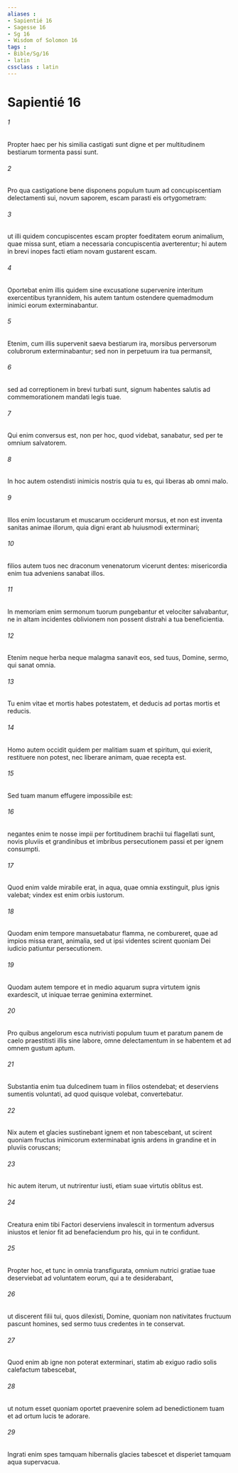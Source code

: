 ```yaml
---
aliases : 
- Sapientié 16
- Sagesse 16
- Sg 16
- Wisdom of Solomon 16
tags : 
- Bible/Sg/16
- latin
cssclass : latin
---
```


# Sapientié 16

###### 1
Propter haec per his similia castigati sunt digne et per multitudinem bestiarum tormenta passi sunt.
###### 2
Pro qua castigatione bene disponens populum tuum ad concupiscentiam delectamenti sui, novum saporem, escam parasti eis ortygometram:
###### 3
ut illi quidem concupiscentes escam propter foeditatem eorum animalium, quae missa sunt, etiam a necessaria concupiscentia averterentur; hi autem in brevi inopes facti etiam novam gustarent escam.
###### 4
Oportebat enim illis quidem sine excusatione supervenire interitum exercentibus tyrannidem, his autem tantum ostendere quemadmodum inimici eorum exterminabantur.
###### 5
Etenim, cum illis supervenit saeva bestiarum ira, morsibus perversorum colubrorum exterminabantur; sed non in perpetuum ira tua permansit,
###### 6
sed ad correptionem in brevi turbati sunt, signum habentes salutis ad commemorationem mandati legis tuae.
###### 7
Qui enim conversus est, non per hoc, quod videbat, sanabatur, sed per te omnium salvatorem.
###### 8
In hoc autem ostendisti inimicis nostris quia tu es, qui liberas ab omni malo.
###### 9
Illos enim locustarum et muscarum occiderunt morsus, et non est inventa sanitas animae illorum, quia digni erant ab huiusmodi exterminari;
###### 10
filios autem tuos nec draconum venenatorum vicerunt dentes: misericordia enim tua adveniens sanabat illos.
###### 11
In memoriam enim sermonum tuorum pungebantur et velociter salvabantur, ne in altam incidentes oblivionem non possent distrahi a tua beneficientia.
###### 12
Etenim neque herba neque malagma sanavit eos, sed tuus, Domine, sermo, qui sanat omnia.
###### 13
Tu enim vitae et mortis habes potestatem, et deducis ad portas mortis et reducis.
###### 14
Homo autem occidit quidem per malitiam suam et spiritum, qui exierit, restituere non potest, nec liberare animam, quae recepta est.
###### 15
Sed tuam manum effugere impossibile est:
###### 16
negantes enim te nosse impii per fortitudinem brachii tui flagellati sunt, novis pluviis et grandinibus et imbribus persecutionem passi et per ignem consumpti.
###### 17
Quod enim valde mirabile erat, in aqua, quae omnia exstinguit, plus ignis valebat; vindex est enim orbis iustorum.
###### 18
Quodam enim tempore mansuetabatur flamma, ne combureret, quae ad impios missa erant, animalia, sed ut ipsi videntes scirent quoniam Dei iudicio patiuntur persecutionem.
###### 19
Quodam autem tempore et in medio aquarum supra virtutem ignis exardescit, ut iniquae terrae genimina exterminet.
###### 20
Pro quibus angelorum esca nutrivisti populum tuum et paratum panem de caelo praestitisti illis sine labore, omne delectamentum in se habentem et ad omnem gustum aptum.
###### 21
Substantia enim tua dulcedinem tuam in filios ostendebat; et deserviens sumentis voluntati, ad quod quisque volebat, convertebatur.
###### 22
Nix autem et glacies sustinebant ignem et non tabescebant, ut scirent quoniam fructus inimicorum exterminabat ignis ardens in grandine et in pluviis coruscans;
###### 23
hic autem iterum, ut nutrirentur iusti, etiam suae virtutis oblitus est.
###### 24
Creatura enim tibi Factori deserviens invalescit in tormentum adversus iniustos et lenior fit ad benefaciendum pro his, qui in te confidunt.
###### 25
Propter hoc, et tunc in omnia transfigurata, omnium nutrici gratiae tuae deserviebat ad voluntatem eorum, qui a te desiderabant,
###### 26
ut discerent filii tui, quos dilexisti, Domine, quoniam non nativitates fructuum pascunt homines, sed sermo tuus credentes in te conservat.
###### 27
Quod enim ab igne non poterat exterminari, statim ab exiguo radio solis calefactum tabescebat,
###### 28
ut notum esset quoniam oportet praevenire solem ad benedictionem tuam et ad ortum lucis te adorare.
###### 29
Ingrati enim spes tamquam hibernalis glacies tabescet et disperiet tamquam aqua supervacua.
